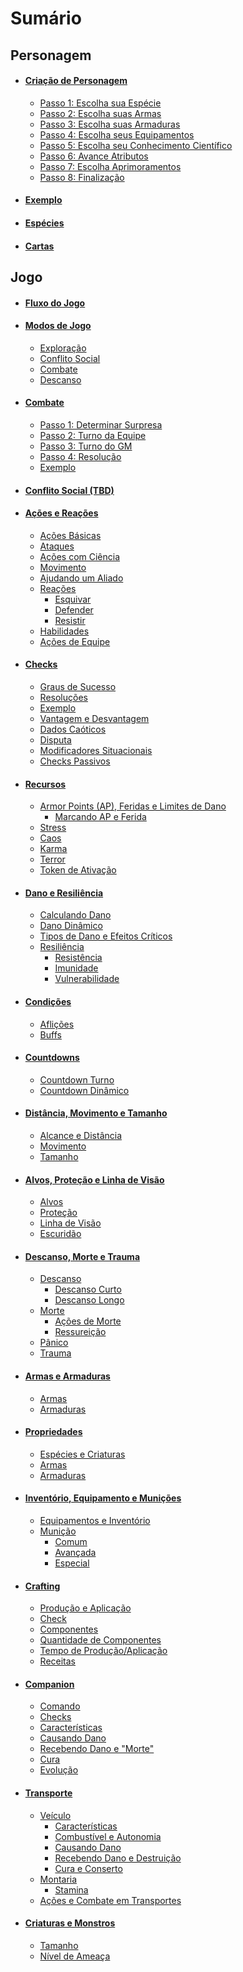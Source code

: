 # Sumário

## Personagem
- #### [Criação de Personagem](./2_character/index.md)
    - [Passo 1: Escolha sua Espécie](./2_character/index.md#passo-1-escolha-sua-espécie)
    - [Passo 2: Escolha suas Armas](./2_character/index.md#passo-2-escolha-suas-armas)
    - [Passo 3: Escolha suas Armaduras](./2_character/index.md#passo-3-escolha-suas-armaduras)
    - [Passo 4: Escolha seus Equipamentos](./2_character/index.md#passo-4-escolha-seus-equipamentos)
    - [Passo 5: Escolha seu Conhecimento Científico](./2_character/index.md#passo-5-escolha-seu-conhecimento-científico)
    - [Passo 6: Avance Atributos](./2_character/index.md#passo-6-avance-atributos)
    - [Passo 7: Escolha Aprimoramentos](./2_character/index.md#passo-7-escolha-aprimoramentos)
    - [Passo 8: Finalização](./2_character/index.md#passo-8-finalização)
- #### [Exemplo](./2_character/example.md)
- #### [Espécies](./2_character/species.md)
- #### [Cartas](./2_character/cards.md)
  
## Jogo
- #### [Fluxo do Jogo](./3_game/index.md#fluxo-do-jogo)
- #### [Modos de Jogo](./3_game/index.md#modos-de-jogo)
    - [Exploração](./3_game/index.md#exploração)
    - [Conflito Social](./3_game/index.md#conflito-social)
    - [Combate](./3_game/index.md#combate)
    - [Descanso](./3_game/index.md#descanso)
- #### [Combate](./3_game/combat.md)
    - [Passo 1: Determinar Surpresa](./3_game/combat.md#passo-1-determinar-surpresa)
    - [Passo 2: Turno da Equipe](./3_game/combat.md#passo-2-turno-da-equipe)
    - [Passo 3: Turno do GM](./3_game/combat.md#passo-3-turno-do-gm)
    - [Passo 4: Resolução](./3_game/combat.md#passo-4-resolução)
    - [Exemplo](./3_game/combat.md#exemplo-de-combate)
- #### [Conflito Social (TBD)](./3_game/social.md)
- #### [Ações e Reações](./3_game/actions.md)
    - [Ações Básicas](./3_game/actions.md#ações-básicas)
    - [Ataques](./3_game/actions.md#ataques)
    - [Ações com Ciência](./3_game/actions.md#ações-com-ciência)
    - [Movimento](./3_game/actions.md#movimento)
    - [Ajudando um Aliado](./3_game/actions.md#ajudando-um-aliado)
    - [Reações](./3_game/actions.md#reações)
        - [Esquivar](./3_game/actions.md#esquivar)
        - [Defender](./3_game/actions.md#defender)
        - [Resistir](./3_game/actions.md#resistir)
    - [Habilidades](./3_game/actions.md#habilidades)
    - [Ações de Equipe](./3_game/actions.md#ações-de-equipe)
- #### [Checks](./3_game/checks.md)
    - [Graus de Sucesso](./3_game/checks.md#graus-de-sucesso)
    - [Resoluções](./3_game/checks.md#resoluções)
    - [Exemplo](./3_game/checks.md#exemplo-de-check)
    - [Vantagem e Desvantagem](./3_game/checks.md#vantagem-e-desvantagem)
    - [Dados Caóticos](./3_game/checks.md#dados-caóticos)
    - [Disputa](./3_game/checks.md#disputa)
    - [Modificadores Situacionais](./3_game/checks.md#modificadores-situacionais)
    - [Checks Passivos](./3_game/checks.md#checks-passivos)
- #### [Recursos](./3_game/resources.md)
    - [Armor Points (AP), Feridas e Limites de Dano](./3_game/resources.md#armor-points-ap-feridas--limites-de-dano)
        - [Marcando AP e Ferida](./3_game/resources.md#marcando-ap-e-ferida)
    - [Stress](./3_game/resources.md#stress)
    - [Caos](./3_game/resources.md#caos)
    - [Karma](./3_game/resources.md#karma)
    - [Terror](./3_game/resources.md#terror)
    - [Token de Ativação](./3_game/resources.md#token-de-ativação)
- #### [Dano e Resiliência](./3_game/damage.md)
    - [Calculando Dano](./3_game/damage.md#calculando-dano)
    - [Dano Dinâmico](./3_game/damage.md#dano-dinâmico)
    - [Tipos de Dano e Efeitos Críticos](./3_game/damage.md#tipos-de-dano-e-efeitos-críticos)
    - [Resiliência](./3_game/damage.md#resiliência)
        - [Resistência](./3_game/damage.md#resistência)
        - [Imunidade](./3_game/damage.md#imunidade)
        - [Vulnerabilidade](./3_game/damage.md#vulnerabilidade)
- #### [Condições](./3_game/conditions.md)
    - [Aflições](./3_game/conditions.md#aflições)
    - [Buffs](./3_game/conditions.md#buffs)
- #### [Countdowns](./3_game/countdown.md)
    - [Countdown Turno](./3_game/countdown.md#countdown-turno)
    - [Countdown Dinâmico](./3_game/countdown.md#countdown-dinâmico)
- #### [Distância, Movimento e Tamanho](./3_game/distance.md)
    - [Alcance e Distância](./3_game/distance.md#alcance-e-distância)
    - [Movimento](./3_game/distance.md#movimento)
    - [Tamanho](./3_game/distance.md#tamanho)
- #### [Alvos, Proteção e Linha de Visão](./3_game/target.md)
    - [Alvos](./3_game/target.md#alvos)
    - [Proteção](./3_game/target.md#proteção)
    - [Linha de Visão](./3_game/target.md#linha-de-visão)
    - [Escuridão](./3_game/target.md#escuridão)
- #### [Descanso, Morte e Trauma](./3_game/death.md)
    - [Descanso](./3_game/death.md#descanso)
        - [Descanso Curto](./3_game/death.md#descanso-curto)
        - [Descanso Longo](./3_game/death.md#descanso-longo)
    - [Morte](./3_game/death.md#morte)
        - [Ações de Morte](./3_game/death.md#ações-de-morte)
        - [Ressureição](./3_game/death.md#ressureição)
    - [Pânico](./3_game/death.md#pânico)
    - [Trauma](./3_game/death.md#trauma)
- #### [Armas e Armaduras](./3_game/weapon_armor.md)
    - [Armas](./3_game/weapon_armor.md#armas)
    - [Armaduras](./3_game/weapon_armor.md#armaduras)
- #### [Propriedades](./3_game/properties.md)
    - [Espécies e Criaturas](./3_game/properties.md#propriedades-de-espécies-e-criaturas)
    - [Armas](./3_game/properties.md#propriedades-de-armas)
    - [Armaduras](./3_game/properties.md#propriedades-de-armaduras)
- #### [Inventório, Equipamento e Munições](./3_game/inventory.md)
    - [Equipamentos e Inventório](./3_game/inventory.md#equipamentos-e-inventário)
    - [Munição](./3_game/inventory.md#munição)
        - [Comum](./3_game/inventory.md#munição-comum)
        - [Avançada](./3_game/inventory.md#munição-avançada)
        - [Especial](./3_game/inventory.md#munição-especial)
- #### [Crafting](./3_game/crafting.md)
    - [Produção e Aplicação](./3_game/crafting.md#produção-e-aplicação)
    - [Check](./3_game/crafting.md#check)
    - [Componentes](./3_game/crafting.md#componentes)
    - [Quantidade de Componentes](./3_game/crafting.md#quantidade-de-componentes)
    - [Tempo de Produção/Aplicação](./3_game/crafting.md#tempo-de-produçãoaplicação)
    - [Receitas](./3_game/crafting.md#receitas)
- #### [Companion](./3_game/companion.md)
    - [Comando](./3_game/companion.md#comando)
    - [Checks](./3_game/companion.md#checks)
    - [Características](./3_game/companion.md#características)
    - [Causando Dano](./3_game/companion.md#causando-dano)
    - [Recebendo Dano e "Morte"](./3_game/companion.md#recebendo-dano-e-morte)
    - [Cura](./3_game/companion.md#cura)
    - [Evolução](./3_game/companion.md#evolução)
- #### [Transporte](./3_game/transport.md)
    - [Veículo](./3_game/transport.md#veículo)
        - [Características](./3_game/transport.md#características)
        - [Combustível e Autonomia](./3_game/transport.md#combustível-e-autonomia)
        - [Causando Dano](./3_game/transport.md#causando-dano)
        - [Recebendo Dano e Destruição](./3_game/transport.md#recebendo-dano-e-destruição)
        - [Cura e Conserto](./3_game/transport.md#cura-e-conserto)
    - [Montaria](./3_game/transport.md#montaria)
        - [Stamina](./3_game/transport.md#stamina)
    - [Ações e Combate em Transportes](./3_game/transport.md#ações-e-combate-em-transportes)
- #### [Criaturas e Monstros](./3_game/creatures.md)
    - [Tamanho](./3_game/creatures.md#tamanho-de-criaturas)
    - [Nível de Ameaça](./3_game/creatures.md#nível-de-ameaça-de-criaturas)